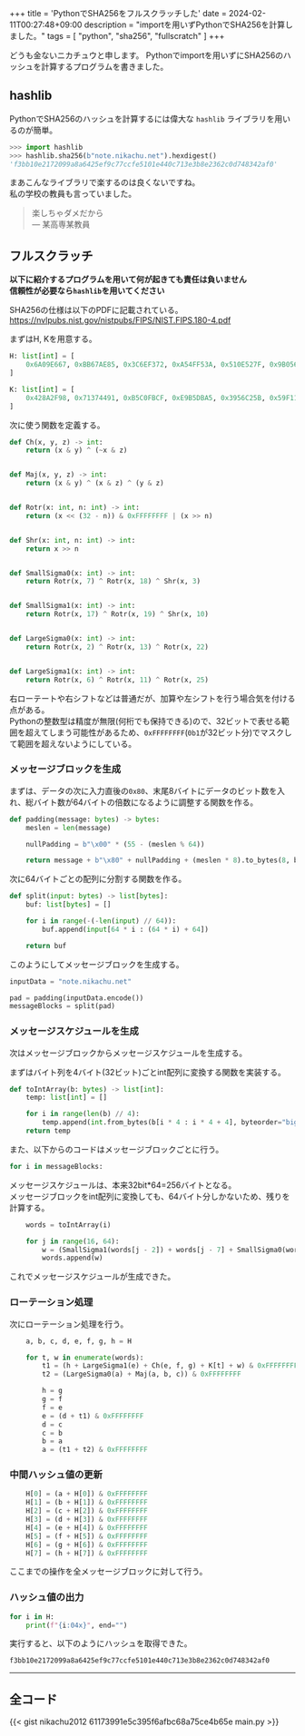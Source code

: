+++
title = 'PythonでSHA256をフルスクラッチした'
date = 2024-02-11T00:27:48+09:00
description = "importを用いずPythonでSHA256を計算しました。"
tags = [
    "python",
    "sha256",
    "fullscratch"
]
+++

どうも金ないニカチュウと申します。
Pythonでimportを用いずにSHA256のハッシュを計算するプログラムを書きました。  

## hashlib
PythonでSHA256のハッシュを計算するには偉大な `hashlib` ライブラリを用いるのが簡単。

```python
>>> import hashlib
>>> hashlib.sha256(b"note.nikachu.net").hexdigest()
'f3bb10e2172099a8a6425ef9c77ccfe5101e440c713e3b8e2362c0d748342af0'
```

まあこんなライブラリで楽するのは良くないですね。  
私の学校の教員も言っていました。
> 楽しちゃダメだから  
> — 某高専某教員


## フルスクラッチ
**以下に紹介するプログラムを用いて何が起きても責任は負いません**  
**信頼性が必要なら`hashlib`を用いてください**


SHA256の仕様は以下のPDFに記載されている。  
https://nvlpubs.nist.gov/nistpubs/FIPS/NIST.FIPS.180-4.pdf


まずはH, Kを用意する。

```py
H: list[int] = [
    0x6A09E667, 0xBB67AE85, 0x3C6EF372, 0xA54FF53A, 0x510E527F, 0x9B05688C, 0x1F83D9AB, 0x5BE0CD19
]

K: list[int] = [
    0x428A2F98, 0x71374491, 0xB5C0FBCF, 0xE9B5DBA5, 0x3956C25B, 0x59F111F1, 0x923F82A4, 0xAB1C5ED5, 0xD807AA98, 0x12835B01, 0x243185BE, 0x550C7DC3, 0x72BE5D74, 0x80DEB1FE, 0x9BDC06A7, 0xC19BF174, 0xE49B69C1, 0xEFBE4786, 0x0FC19DC6, 0x240CA1CC, 0x2DE92C6F, 0x4A7484AA, 0x5CB0A9DC, 0x76F988DA, 0x983E5152, 0xA831C66D, 0xB00327C8, 0xBF597FC7, 0xC6E00BF3, 0xD5A79147, 0x06CA6351, 0x14292967, 0x27B70A85, 0x2E1B2138, 0x4D2C6DFC, 0x53380D13, 0x650A7354, 0x766A0ABB, 0x81C2C92E, 0x92722C85, 0xA2BFE8A1, 0xA81A664B, 0xC24B8B70, 0xC76C51A3, 0xD192E819, 0xD6990624, 0xF40E3585, 0x106AA070, 0x19A4C116, 0x1E376C08, 0x2748774C, 0x34B0BCB5, 0x391C0CB3, 0x4ED8AA4A, 0x5B9CCA4F, 0x682E6FF3, 0x748F82EE, 0x78A5636F, 0x84C87814, 0x8CC70208, 0x90BEFFFA, 0xA4506CEB, 0xBEF9A3F7, 0xC67178F2,
]
```

次に使う関数を定義する。
```python
def Ch(x, y, z) -> int:
    return (x & y) ^ (~x & z)


def Maj(x, y, z) -> int:
    return (x & y) ^ (x & z) ^ (y & z)


def Rotr(x: int, n: int) -> int:
    return (x << (32 - n)) & 0xFFFFFFFF | (x >> n)


def Shr(x: int, n: int) -> int:
    return x >> n


def SmallSigma0(x: int) -> int:
    return Rotr(x, 7) ^ Rotr(x, 18) ^ Shr(x, 3)


def SmallSigma1(x: int) -> int:
    return Rotr(x, 17) ^ Rotr(x, 19) ^ Shr(x, 10)


def LargeSigma0(x: int) -> int:
    return Rotr(x, 2) ^ Rotr(x, 13) ^ Rotr(x, 22)


def LargeSigma1(x: int) -> int:
    return Rotr(x, 6) ^ Rotr(x, 11) ^ Rotr(x, 25)
```
右ローテートや右シフトなどは普通だが、加算や左シフトを行う場合気を付ける点がある。  
Pythonの整数型は精度が無限(何桁でも保持できる)ので、32ビットで表せる範囲を超えてしまう可能性があるため、`0xFFFFFFFF`(`0b1`が32ビット分)でマスクして範囲を超えないようにしている。

### メッセージブロックを生成

まずは、データの次に入力直後の`0x80`、末尾8バイトにデータのビット数を入れ、総バイト数が64バイトの倍数になるように調整する関数を作る。
```python
def padding(message: bytes) -> bytes:
    meslen = len(message)

    nullPadding = b"\x00" * (55 - (meslen % 64))

    return message + b"\x80" + nullPadding + (meslen * 8).to_bytes(8, byteorder="big")
```

次に64バイトごとの配列に分割する関数を作る。
```python
def split(input: bytes) -> list[bytes]:
    buf: list[bytes] = []

    for i in range(-(-len(input) // 64)):
        buf.append(input[64 * i : (64 * i) + 64])

    return buf
```

このようにしてメッセージブロックを生成する。
```py
inputData = "note.nikachu.net"

pad = padding(inputData.encode())
messageBlocks = split(pad)
```

### メッセージスケジュールを生成
次はメッセージブロックからメッセージスケジュールを生成する。

まずはバイト列を4バイト(32ビット)ごとint配列に変換する関数を実装する。
```py
def toIntArray(b: bytes) -> list[int]:
    temp: list[int] = []

    for i in range(len(b) // 4):
        temp.append(int.from_bytes(b[i * 4 : i * 4 + 4], byteorder="big"))
    return temp
```

また、以下からのコードはメッセージブロックごとに行う。
```python
for i in messageBlocks:
```

メッセージスケジュールは、本来32bit*64=256バイトとなる。  
メッセージブロックをint配列に変換しても、64バイト分しかないため、残りを計算する。

```python
    words = toIntArray(i)

    for j in range(16, 64):
        w = (SmallSigma1(words[j - 2]) + words[j - 7] + SmallSigma0(words[j - 15]) + words[j - 16]) & 0xFFFFFFFF
        words.append(w)
```

これでメッセージスケジュールが生成できた。

### ローテーション処理
次にローテーション処理を行う。
```py
    a, b, c, d, e, f, g, h = H

    for t, w in enumerate(words):
        t1 = (h + LargeSigma1(e) + Ch(e, f, g) + K[t] + w) & 0xFFFFFFFF
        t2 = (LargeSigma0(a) + Maj(a, b, c)) & 0xFFFFFFFF

        h = g
        g = f
        f = e
        e = (d + t1) & 0xFFFFFFFF
        d = c
        c = b
        b = a
        a = (t1 + t2) & 0xFFFFFFFF
```

### 中間ハッシュ値の更新
```python
    H[0] = (a + H[0]) & 0xFFFFFFFF
    H[1] = (b + H[1]) & 0xFFFFFFFF
    H[2] = (c + H[2]) & 0xFFFFFFFF
    H[3] = (d + H[3]) & 0xFFFFFFFF
    H[4] = (e + H[4]) & 0xFFFFFFFF
    H[5] = (f + H[5]) & 0xFFFFFFFF
    H[6] = (g + H[6]) & 0xFFFFFFFF
    H[7] = (h + H[7]) & 0xFFFFFFFF
```
ここまでの操作を全メッセージブロックに対して行う。

### ハッシュ値の出力
```python
for i in H:
    print(f"{i:04x}", end="")
```

実行すると、以下のようにハッシュを取得できた。

```plain
f3bb10e2172099a8a6425ef9c77ccfe5101e440c713e3b8e2362c0d748342af0
```
---

## 全コード

{{< gist nikachu2012 61173991e5c395f6afbc68a75ce4b65e main.py >}}
